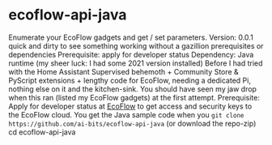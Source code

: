 # ecoflow-api-java
Enumerate your EcoFlow gadgets and get / set parameters.
Version: 0.0.1 quick and dirty to see something working without a gazillion prerequisites or dependencies
Prerequisite: apply for developer status
Dependency: Java runtime (my sheer luck: I had some 2021 version installed)
Before I had tried with the Home Assistant Supervised behemoth + Community Store & PyScript extensions + lengthy code for EcoFlow, needing a dedicated Pi, nothing else on it and the kitchen-sink.
You should have seen my jaw drop when this ran (listed my EcoFlow gadgets) at the first attempt.
Prerequisite: Apply for developer status at [EcoFlow](https://developer.ecoflow.com/) to get access and security keys to the EcoFlow cloud.
You get the Java sample code when you `git clone https://github.com/ai-bits/ecoflow-api-java` (or download the repo-zip)
cd ecoflow-api-java
